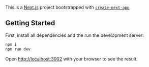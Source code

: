 This is a [Next.js](https://nextjs.org/) project bootstrapped with [`create-next-app`](https://github.com/vercel/next.js/tree/canary/packages/create-next-app).

## Getting Started

First, install all dependencies and the run the development server:

```bash
npm i
npm run dev
```

Open [http://localhost:3002](http://localhost:3002) with your browser to see the result.
